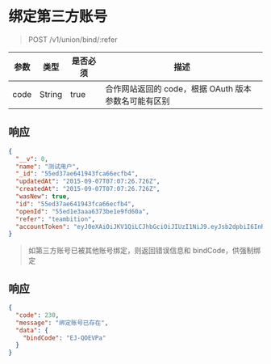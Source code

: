 # 绑定第三方账号

> POST /v1/union/bind/:refer

| 参数            | 类型               | 是否必须  | 描述  |
| -------------- | ------------------ | -------- | ------------ |
| code           | String             | true     | 合作网站返回的 code，根据 OAuth 版本参数名可能有区别 |

## 响应

```json
{
  "__v": 0,
  "name": "测试用户",
  "_id": "55ed37ae641943fca66ecfb4",
  "updatedAt": "2015-09-07T07:07:26.726Z",
  "createdAt": "2015-09-07T07:07:26.726Z",
  "wasNew": true,
  "id": "55ed37ae641943fca66ecfb4",
  "openId": "55ed1e3aaa6373be1e9fd60a",
  "refer": "teambition",
  "accountToken": "eyJ0eXAiOiJKV1QiLCJhbGciOiJIUzI1NiJ9.eyJsb2dpbiI6InRlYW1iaXRpb24iLCJfaWQiOiI1NWVkMzdhZTY0MTk0M2ZjYTY2ZWNmYjQiLCJleHAiOjE0NDQyMDE2NDZ9.iG9TBehiRvpRxR_95eB-nx4v2gnvIGCKdv79fqGpJ7U"
}
```

> 如第三方账号已被其他账号绑定，则返回错误信息和 bindCode，供强制绑定

## 响应

```json
{
  "code": 230,
  "message": "绑定账号已存在",
  "data": {
    "bindCode": "EJ-QOEVPa"
  }
}
```
